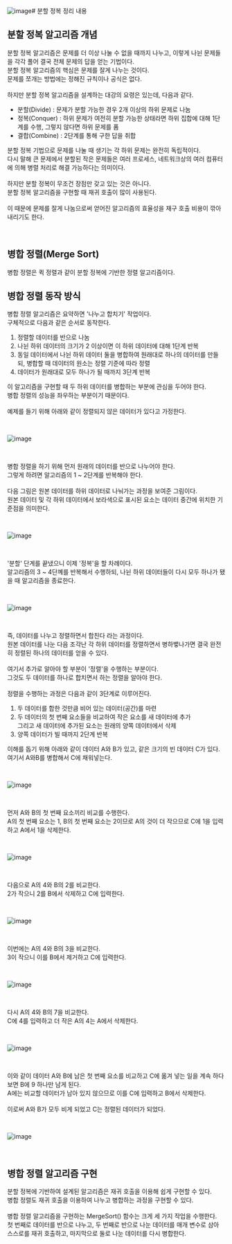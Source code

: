 ![image](https://github.com/JeHeeYu/Book-Reviews/assets/87363461/b882585f-3c81-4f34-b22c-913a3604b355)# 분할 정복 정리 내용

## 분할 정복 알고리즘 개념
분할 정복 알고리즘은 문제를 더 이상 나눌 수 없을 때까지 나누고, 이렇게 나뉜 문제들을 각각 풀어 결국 전체 문제의 답을 얻는 기법이다.
<br>
분할 정복 알고리즘의 핵심은 문제를 잘게 나누는 것이다.
<br>
문제를 쪼개는 방법에는 정해진 규칙이나 공식은 없다.
<br>
<br>
하지만 분할 정복 알고리즘을 설계하는 대강의 요령은 있는데, 다음과 같다.
- 분할(Divide) : 문제가 분할 가능한 경우 2개 이상의 하위 문제로 나눔
- 정복(Conquer) : 하위 문제가 여전히 분할 가능한 상태라면 하위 집합에 대해 1단계를 수행, 그렇지 않다면 하위 문제를 품
- 결합(Combine) : 2단계를 통해 구한 답을 취합

분할 정복 기법으로 문제를 나눌 때 생기는 각 하위 문제는 완전히 독립적이다.
<br>
다시 말해 큰 문제에서 분할된 작은 문제들은 여러 프로세스, 네트워크상의 여러 컴퓨터에 의해 병렬 처리로 해결 가능하다는 의미이다.
<br>
<br>
하지만 분할 정복이 무조건 장점만 갖고 있는 것은 아니다.
<br>
분할 정복 알고리즘을 구현할 때 재귀 호출이 많이 사용된다.
<br>
<br>
이 때문에 문제를 잘게 나눔으로써 얻어진 알고리즘의 효율성을 재구 호출 비용이 깎아내리기도 한다.

<br>

## 병합 정렬(Merge Sort)
병합 정렬은 퀵 정렬과 같이 분할 정복에 기반한 정렬 알고리즘이다.

## 병합 정렬 동작 방식
병합 정렬 알고리즘은 요약하면 '나누고 합치기' 작업이다.
<br>
구체적으로 다음과 같은 순서로 동작한다.
1. 정렬할 데이터를 반으로 나눔
2. 나뉜 하위 데이터의 크기가 2 이상이면 이 하위 데이터에 대해 1단계 반복
3. 동일 데이터에서 나뉜 하위 데이터 둘을 병합하여 원래대로 하나의 데이터를 만들되, 병합할 때 데이터의 원소는 정렬 기준에 따라 정렬
4. 데이터가 원래대로 모두 하나가 될 때까지 3단계 반복

이 알고리즘을 구현할 때 두 하위 데이터를 병합하는 부분에 관심을 두어야 한다.
<br>
병합 정렬의 성능을 좌우하는 부분이기 때문이다.
<br>
<br>
예제를 들기 위해 아래와 같이 정렬되지 않은 데이터가 있다고 가정한다.

<br>

![image](https://github.com/JeHeeYu/Book-Reviews/assets/87363461/d2df354e-05aa-4f64-834f-ee71a9995333)


<br>

병합 정렬을 하기 위해 먼저 원래의 데이터를 반으로 나누어야 한다.
<br>
그렇게 하려면 알고리즘의 1 ~ 2단계를 반복해야 한다.
<br>
<br>
다음 그림은 원본 데이터를 하위 데이터로 나눠가는 과정을 보여준 그림이다.
<br>
원본 데이터 및 각 하위 데이터에서 보라색으로 표시된 요소는 데이터 중간에 위치한 기준점을 의미한다.

<br>

![image](https://github.com/JeHeeYu/Book-Reviews/assets/87363461/a5f1aae8-3ca6-43d4-bef7-6f3d7e89e753)


<br>

'분할' 단계를 끝냈으니 이제 '정복'을 할 차례이다.
<br>
알고리즘의 3 ~ 4단꼐를 반복해서 수행하되, 나뉜 하위 데이터들이 다시 모두 하나가 됐을 때 알고리즘을 종료한다.

<br>

![image](https://github.com/JeHeeYu/Book-Reviews/assets/87363461/2de4126f-01fa-4a14-a447-478ddfa944ae)

<br>

즉, 데이터를 나누고 정렬하면서 합친다 라는 과정이다.
<br>
원본 데이터를 나눈 다음 조각난 각 하위 데이터를 정렬하면서 병하뱋나가면 결국 완전히 정렬된 하나의 데이터를 얻을 수 있다.
<br>
<br>
여기서 추가로 알아야 할 부분이 '정렬'을 수행하는 부분이다.
<br>
그것도 두 데이터를 하나로 합치면서 하는 정렬을 알아야 한다.
<br>
<br>
정렬을 수행하는 과정은 다음과 같이 3단계로 이루어진다.
1. 두 데이터를 합한 것만큼 비어 있는 데이터(공간)를 마련
2. 두 데이터의 첫 번째 요소들을 비교하여 작은 요소를 새 데이터에 추가<br>그리고 새 데이터에 추가된 요소는 원래의 양쪽 데이터에서 삭제
3. 양쪽 데이터가 빌 때까지 2단계 반복

이해를 돕기 위해 아래와 같이 데이터 A와 B가 있고, 같은 크기의 빈 데이터 C가 있다.
<br>
여기서 A와B를 병합해서 C에 채워넣는다.

<br>

![image](https://github.com/JeHeeYu/Book-Reviews/assets/87363461/d47d4888-a954-4f96-898f-b8285fce00d3)

<br>

먼저 A와 B의 첫 번째 요소끼리 비교를 수행한다.
<br>
A의 첫 번째 요소는 1, B의 첫 번째 요소는 2이므로 A의 것이 더 작으므로 C에 1을 입력하고 A에서 1을 삭제한다.

<br>

![image](https://github.com/JeHeeYu/Book-Reviews/assets/87363461/e06661a5-b506-4395-b49d-2dfa09219130)

<br>

다음으로 A의 4와 B의 2를 비교한다.
<br>
2가 작으니 2를 B에서 삭제하고 C에 입력한다.

<br>

![image](https://github.com/JeHeeYu/Book-Reviews/assets/87363461/bc6f8ecc-b47f-4aa4-a3b3-29ca4565d5c3)

<br>

이번에는 A의 4와 B의 3을 비교한다.
<br>
3이 작으니 이를 B에서 제거하고 C에 입력한다.

<br>

![image](https://github.com/JeHeeYu/Book-Reviews/assets/87363461/fb501df7-ae75-4cf8-9f46-22063f23f236)

<br>

다시 A의 4와 B의 7을 비교한다.
<br>
C에 4를 입력하고 더 작은 A의 4는 A에서 삭제한다.

<br>

![image](https://github.com/JeHeeYu/Book-Reviews/assets/87363461/8ea57d39-dd4e-4b11-b823-b5ce609a8271)

<br>

이와 같이 데이터 A와 B에 남은 첫 번째 요소를 비교하고 C에 옮겨 넣는 일을 계속 하다보면 B에 9 하나만 남게 된다.
<br>
A에는 비교할 데이터가 남아 있지 않으므로 이를 C에 입력하고 B에서 삭제한다.
<br>
<br>
이로써 A와 B가 모두 비게 되었고 C는 정렬된 데이터가 되었다.

<br>

![image](https://github.com/JeHeeYu/Book-Reviews/assets/87363461/08ea2082-7a4a-41d0-acc6-54208c1ab462)

<br>

## 병합 정렬 알고리즘 구현
분할 정복에 기반하여 설계된 알고리즘은 재귀 호출을 이용해 쉽게 구현할 수 있다.
<br>
병합 정렬도 재귀 호출을 이용하여 나누고 병합하는 과정을 구현할 수 있다.
<br>
<br>
병합 정렬 알고리즘을 구현하는 MergeSort() 함수는 크게 세 가지 작업을 수행한다.
<br>
첫 번째로 데이터를 반으로 나누고, 두 번째로 반으로 나눈 데이터를 매개 변수로 삼아 스스로를 재귀 호출하고, 마지막으로 둘로 나눈 데이터를 다시 병합한다.

